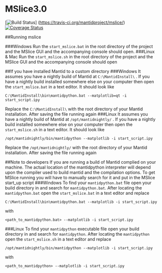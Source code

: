 # MSlice3.0
[![Build Status](https://travis-ci.org/mantidproject/mslice.svg?branch=restructured_code)] (https://travis-ci.org/mantidproject/mslice/)[![Coverage Status](https://coveralls.io/repos/github/mantidproject/mslice/badge.svg?branch=restructured_code)](https://coveralls.io/github/mantidproject/mslice)

##Running mslice

###Windows
Run the `start_mslice.bat` in the root directory of the project and the MSlice GUI and the accompanying console should open.
###Linux & Mac 
Run the `start_mslice.sh` in the root directory of the project and the MSlice GUI and the accompanying console should open

##If you have installed Mantid to a custom directory
###Windows
It assumes you have a nightly build of Mantid at `C:\MantidInstall\` . If you have a nightly build installed somewhere else on your computer then open the `start_mslice.bat` in a text editor. 
It should look like
```
C:\MantidInstall\bin\mantidpython.bat --matplotlib=qt -i start_script.ipy
```
Replace the `C:\MantidInstall\` with the root directory of your Mantid installation. After saving the file running again 
###Linux 
It assumes you have a nightly build of Mantid at `/opt/mantidnightly/` . If you have a nightly build installed somewhere else on your computer then open the `start_mslice.sh` in a text editor. 
It should look like
```
/opt/mantidnightly/bin/mantidpython --matplotlib -i start_script.ipy
```
Replace the `/opt/mantidnightly/` with the root directory of your Mantid installation. After saving the file running again 

##Note to developers
If you are running a build of Mantid complied on your machine. The actual location of the mantidpython interpreter will depend upon the compiler used to build mantid and the compilation options. To get MSlice running you will have to manually search for it and put in the MSlice start_up script
###Windows
To find your `mantidpython.bat` file open your build directory in and search for `mantidpython.bat`. After locating the `mantidpython.bat` open the `start_mslice.bat` in a text editor and replace 
```
C:\MantidInstall\bin\mantidpython.bat --matplotlib -i start_script.ipy
```
with 
```
<path_to_mantidpython.bat> --matplotlib -i start_script.ipy
```
###Linux
To find your `mantidpython` executable file open your build directory in and search for `mantidpython`. After locating the `mantidpython` open the `start_mslice.sh` in a text editor and replace 
```
/opt/mantidnightly/bin/mantidpython --matplotlib -i start_script.ipy
```
with 
```
<path_to_mantidpython> --matplotlib -i start_script.ipy
```
